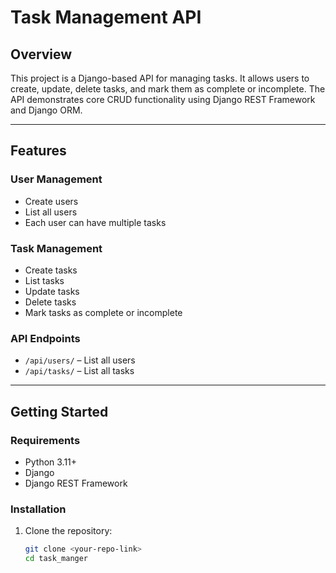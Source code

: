 # Task Management API

## Overview
This project is a Django-based API for managing tasks. It allows users to create, update, delete tasks, and mark them as complete or incomplete. The API demonstrates core CRUD functionality using Django REST Framework and Django ORM.

---

## Features

### User Management
- Create users
- List all users
- Each user can have multiple tasks

### Task Management
- Create tasks
- List tasks
- Update tasks
- Delete tasks
- Mark tasks as complete or incomplete

### API Endpoints
- `/api/users/` – List all users
- `/api/tasks/` – List all tasks

---

## Getting Started

### Requirements
- Python 3.11+
- Django
- Django REST Framework

### Installation
1. Clone the repository:
   ```bash
   git clone <your-repo-link>
   cd task_manger
